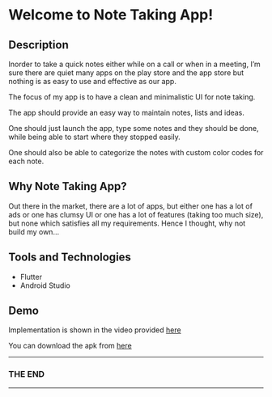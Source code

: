 # Welcome to Note Taking App!

## Description
Inorder to take a quick notes either while on a call or when in a meeting, I’m sure there are quiet many apps on the play store and the app store but nothing is as easy to use and effective as our app.

The focus of my app is to have a clean and minimalistic UI for note taking.

The app should provide an easy way to maintain notes, lists and ideas.

One should just launch the app, type some notes and they should be done, while being able to start where they stopped easily.

One should also be able to categorize the notes with custom color codes for each note.

## Why Note Taking App?
Out there in the market, there are a lot of apps, but either one has a lot of ads or one has clumsy UI or one has a lot of features (taking too much size), but none which satisfies all my requirements. Hence I thought, why not build my own…

## Tools and Technologies
- Flutter
- Android Studio

## Demo
Implementation is shown in the video provided [here](https://drive.google.com/file/d/1ILdDF8HnhJkTSWgK1hFP1z2LTDl7LF6V/view?usp=sharing)

You can download the apk from [here](https://drive.google.com/file/d/18caFdVW0DgvkEUNr116pFgqE0QproXO4/view?usp=sharing)

---
### THE END
---
